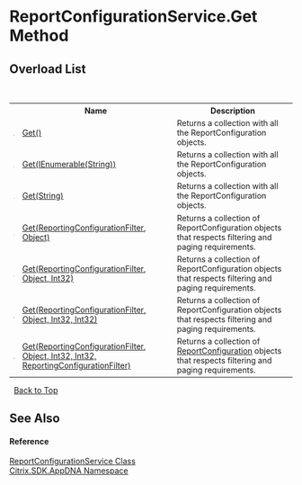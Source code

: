 # ReportConfigurationService.Get Method 
 


## Overload List
&nbsp;<table><tr><th></th><th>Name</th><th>Description</th></tr><tr><td>![Public method](media/pubmethod.gif "Public method")</td><td><a href="M_Citrix_SDK_AppDNA_ReportConfigurationService_Get">Get()</a></td><td>
Returns a collection with all the ReportConfiguration objects.</td></tr><tr><td>![Public method](media/pubmethod.gif "Public method")</td><td><a href="M_Citrix_SDK_AppDNA_ReportConfigurationService_Get_5">Get(IEnumerable(String))</a></td><td>
Returns a collection with all the ReportConfiguration objects.</td></tr><tr><td>![Public method](media/pubmethod.gif "Public method")</td><td><a href="M_Citrix_SDK_AppDNA_ReportConfigurationService_Get_6">Get(String)</a></td><td>
Returns a collection with all the ReportConfiguration objects.</td></tr><tr><td>![Public method](media/pubmethod.gif "Public method")</td><td><a href="M_Citrix_SDK_AppDNA_ReportConfigurationService_Get_1">Get(ReportingConfigurationFilter, Object)</a></td><td>
Returns a collection of ReportConfiguration objects that respects filtering and paging requirements.</td></tr><tr><td>![Public method](media/pubmethod.gif "Public method")</td><td><a href="M_Citrix_SDK_AppDNA_ReportConfigurationService_Get_2">Get(ReportingConfigurationFilter, Object, Int32)</a></td><td>
Returns a collection of ReportConfiguration objects that respects filtering and paging requirements.</td></tr><tr><td>![Public method](media/pubmethod.gif "Public method")</td><td><a href="M_Citrix_SDK_AppDNA_ReportConfigurationService_Get_3">Get(ReportingConfigurationFilter, Object, Int32, Int32)</a></td><td>
Returns a collection of ReportConfiguration objects that respects filtering and paging requirements.</td></tr><tr><td>![Public method](media/pubmethod.gif "Public method")</td><td><a href="M_Citrix_SDK_AppDNA_ReportConfigurationService_Get_4">Get(ReportingConfigurationFilter, Object, Int32, Int32, ReportingConfigurationFilter)</a></td><td>
Returns a collection of <a href="T_Citrix_SDK_AppDNA_ReportConfiguration">ReportConfiguration</a> objects that respects filtering and paging requirements.</td></tr></table>&nbsp;
<a href="#reportconfigurationservice.get-method">Back to Top</a>

## See Also


#### Reference
<a href="T_Citrix_SDK_AppDNA_ReportConfigurationService">ReportConfigurationService Class</a><br /><a href="N_Citrix_SDK_AppDNA">Citrix.SDK.AppDNA Namespace</a><br />